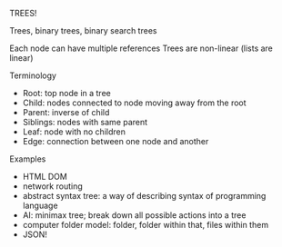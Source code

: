 TREES!

Trees, binary trees, binary search trees

Each node can have multiple references
Trees are non-linear (lists are linear)

Terminology
- Root: top node in a tree
- Child: nodes connected to node moving away from the root
- Parent: inverse of child
- Siblings: nodes with same parent
- Leaf: node with no children
- Edge: connection between one node and another

Examples
- HTML DOM
- network routing
- abstract syntax tree: a way of describing syntax of programming language
- AI: minimax tree; break down all possible actions into a tree
- computer folder model: folder, folder within that, files within them
- JSON!

